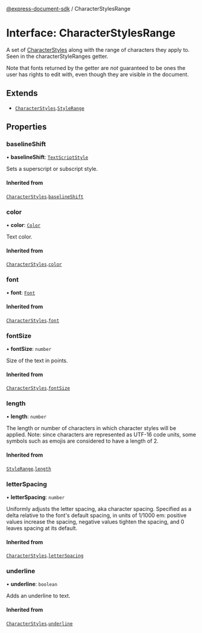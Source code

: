 [@express-document-sdk](../overview.md) / CharacterStylesRange

# Interface: CharacterStylesRange

A set of [CharacterStyles](character-styles.md) along with the range of characters they apply to. Seen in the characterStyleRanges getter.

Note that fonts returned by the getter are _not_ guaranteed to be ones the user has rights to edit with, even though they
are visible in the document.

## Extends

-   [`CharacterStyles`](character-styles.md).[`StyleRange`](style-range.md)

## Properties

### baselineShift

• **baselineShift**: [`TextScriptStyle`](../enumerations/text-script-style.md)

Sets a superscript or subscript style.

#### Inherited from

[`CharacterStyles`](./character-styles.md).[`baselineShift`](./character-styles.md#baselineshift)

<HorizontalLine />

### color

• **color**: [`Color`](color.md)

Text color.

#### Inherited from

[`CharacterStyles`](character-styles.md).[`color`](character-styles.md#color)

<HorizontalLine />

### font

• **font**: [`Font`](../type-aliases/font.md)

#### Inherited from

[`CharacterStyles`](character-styles.md).[`font`](character-styles.md#font)

<HorizontalLine />

### fontSize

• **fontSize**: `number`

Size of the text in points.

#### Inherited from

[`CharacterStyles`](character-styles.md).[`fontSize`](character-styles.md#fontsize)

<HorizontalLine />

### length

• **length**: `number`

The length or number of characters in which character styles will be applied.
Note: since characters are represented as UTF-16 code units, some symbols
such as emojis are considered to have a length of 2.

#### Inherited from

[`StyleRange`](style-range.md).[`length`](style-range.md#length)

<HorizontalLine />

### letterSpacing

• **letterSpacing**: `number`

Uniformly adjusts the letter spacing, aka character spacing. Specified as a delta relative to the font's default
spacing, in units of 1/1000 em: positive values increase the spacing, negative values tighten the spacing, and 0
leaves spacing at its default.

#### Inherited from

[`CharacterStyles`](character-styles.md).[`letterSpacing`](character-styles.md#letterspacing)

<HorizontalLine />

### underline

• **underline**: `boolean`

Adds an underline to text.

#### Inherited from

[`CharacterStyles`](character-styles.md).[`underline`](character-styles.md#underline)
